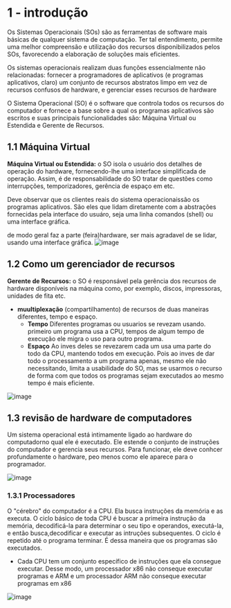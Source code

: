 # 1 - introdução

Os Sistemas Operacionais (SOs) são as ferramentas de software mais básicas de qualquer sistema de computação. Ter tal entendimento,
permite uma melhor compreensão e utilização dos recursos disponibilizados pelos SOs, favorecendo a elaboração de soluções mais eficientes. 

Os sistemas operacionais realizam duas funções essencialmente não
relacionadas: fornecer a programadores de aplicativos (e programas
aplicativos, claro) um conjunto de recursos abstratos limpo em vez de
recursos confusos de hardware, e gerenciar esses recursos de hardware

O Sistema Operacional (SO) é o software que controla todos os recursos do
computador e fornece a base sobre a qual os programas aplicativos são
escritos e suas principais funcionalidades são: Máquina Virtual ou Estendida
e Gerente de Recursos.

## 1.1 Máquina Virtual

 **Máquina Virtual ou Estendida:** o SO isola o usuário dos detalhes de operação do
hardware, fornecendo-lhe uma interface simplificada de operação. Assim, é de
responsabilidade do SO tratar de questões como interrupções, temporizadores,
gerência de espaço em etc.

Deve observar que os clientes reais do sistema operacionaissão os programas aplicativos.
São eles que lidam diretamente com a abstrações fornecidas pela interface do usuáro, seja uma linha comandos (shell) ou uma interface gráfica.

de modo geral faz a parte (feira)hardware, ser mais agradavel de se lidar, usando uma interface gráfica. 
![image](https://github.com/user-attachments/assets/99b547dd-4bac-42fb-9553-14270c64376f)

## 1.2 Como um gerenciador de recursos

 **Gerente de Recursos:** o SO é responsável pela gerência dos recursos de hardware
disponíveis na máquina como, por exemplo, discos, impressoras, unidades de fita etc.

- **muultiplexação** (compartilhamento) de recursos de duas maneiras diferentes, tempo e espaço.
  - **Tempo** Diferentes programas ou usuarios se revezam usando. primeiro um programa usa a CPU, tempos de algum tempo de execução ele migra o uso para outro programa.
  - **Espaço** Ao inves deles se revezarem cada um usa uma parte do todo da CPU, mantendo todos em execução. Pois ao inves de dar todo o processamento a um programa apenas,
    mesmo ele não necessitando, limita a usabilidade do SO, mas se usarmos o recurso de forma com que
    todos os programas sejam executados ao mesmo tempo é mais eficiente.    

![image](https://github.com/user-attachments/assets/205d6a25-8ced-4ac6-aac4-44bf48b8eb05)


## 1.3  revisão de hardware de computadores

Um sistema operacional está intimamente ligado ao hardware do computadorno qual ele é executado.
Ele estende o conjunto de instruções do computador e gerencia seus recursos. Para funcionar,
ele deve conhcer profundamente o hardware, peo menos como ele aparece para o programador. 



![image](https://github.com/user-attachments/assets/3de7c808-a00b-486d-b8b7-8fb2be6c5e39)

### 1.3.1 Processadores

 O "cérebro" do computador é a CPU. Ela busca instruções da memória e as executa. O ciclo básico de toda CPU é buscar a primeira instrução da memória,
 decodificá-la para determinar o seu tipo e operandos, executá-la, e então busca,decodificar e executar as intruções subsequentes.
 O ciclo é repetido até o programa terminar. É dessa maneira que os programas são executados. 
  - Cada CPU tem um conjunto específico de instruções que ela consegue executar. Desse modo, um processador x86 não conseque executar programas e ARM e um processador ARM não conseque executar programas em x86


![image](https://github.com/user-attachments/assets/8d53e141-88d3-4367-a75b-56f243aadfcd)


 

